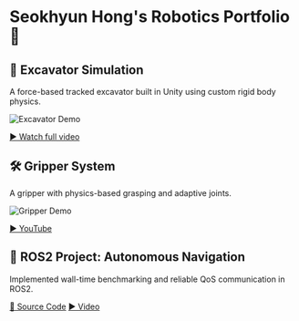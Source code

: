 # Seokhyun Hong's Robotics Portfolio 🤖

## 🚜 Excavator Simulation
A force-based tracked excavator built in Unity using custom rigid body physics.

![Excavator Demo](./media/excavator.gif)

[▶️ Watch full video](https://youtu.be/YOUR_VIDEO_LINK)

## 🛠️ Gripper System
A gripper with physics-based grasping and adaptive joints.

![Gripper Demo](./media/gripper.gif)

[▶️ YouTube](https://youtu.be/YOUR_VIDEO_LINK)

## 🚀 ROS2 Project: Autonomous Navigation
Implemented wall-time benchmarking and reliable QoS communication in ROS2.

[📄 Source Code](https://github.com/yourname/ros2-autonav)
[▶️ Video](https://youtu.be/YOUR_VIDEO_LINK)
